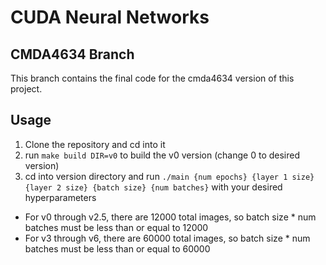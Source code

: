 # CUDA Neural Networks

## CMDA4634 Branch
This branch contains the final code for the cmda4634 version of this project.

## Usage
1. Clone the repository and cd into it
2. run `make build DIR=v0` to build the v0 version (change 0 to desired version)
3. cd into version directory and run `./main {num epochs} {layer 1 size} {layer 2 size} {batch size} {num batches}` with your desired hyperparameters

- For v0 through v2.5, there are 12000 total images, so batch size * num batches must be less than or equal to 12000
- For v3 through v6, there are 60000 total images, so batch size * num batches must be less than or equal to 60000
